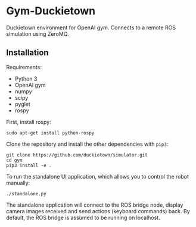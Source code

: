# Gym-Duckietown

Duckietown environment for OpenAI gym. Connects to a remote ROS simulation
using ZeroMQ.

Installation
------------

Requirements:
- Python 3
- OpenAI gym
- numpy
- scipy
- pyglet
- rospy

First, install rospy:

```
sudo apt-get install python-rospy
```

Clone the repository and install the other dependencies with `pip3`:

```python3
git clone https://github.com/duckietown/simulator.git
cd gym
pip3 install -e .
```

To run the standalone UI application, which allows you to control the robot manually:

```python3
./standalone.py
```

The standalone application will connect to the ROS bridge node, display
camera images received and send actions (keyboard commands) back. By
default, the ROS bridge is assumed to be running on localhost.
